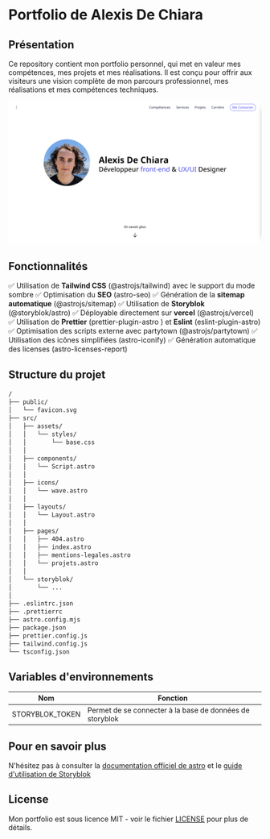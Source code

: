 # Portfolio de Alexis De Chiara

## Présentation

Ce repository contient mon portfolio personnel, qui met en valeur mes compétences, mes projets et mes réalisations. Il est conçu pour offrir aux visiteurs une vision complète de mon parcours professionnel, mes réalisations et mes compétences techniques.

![Image de la page d'accueil](public/homepage.webp)

## Fonctionnalités

✅ Utilisation de **Tailwind CSS** (@astrojs/tailwind) avec le support du mode sombre
✅ Optimisation du **SEO** (astro-seo)
✅ Génération de la **sitemap automatique** (@astrojs/sitemap)
✅ Utilisation de **Storyblok** (@storyblok/astro)
✅ Déployable directement sur **vercel** (@astrojs/vercel)
✅ Utilisation de **Prettier** (prettier-plugin-astro ) et **Eslint** (eslint-plugin-astro)
✅ Optimisation des scripts externe avec partytown (@astrojs/partytown)
✅ Utilisation des icônes simplifiées (astro-iconify)
✅ Génération automatique des licenses (astro-licenses-report)

## Structure du projet

```
/
├── public/
│   └── favicon.svg
├── src/
│   ├── assets/
│   │   └── styles/
│   │       └── base.css
│   │
│   ├── components/
│   │   └── Script.astro
│   │
│   ├── icons/
│   │   └── wave.astro
│   │
│   ├── layouts/
│   │   └── Layout.astro
│   │
│   ├── pages/
│   │   ├── 404.astro
│   │   ├── index.astro
│   │   ├── mentions-legales.astro
│   │   └── projets.astro
│   │
│   └── storyblok/
│       └── ...
│
├── .eslintrc.json
├── .prettierrc
├── astro.config.mjs
├── package.json
├── prettier.config.js
├── tailwind.config.js
└── tsconfig.json
```

## Variables d'environnements

 Nom | Fonction |
---|---|
 STORYBLOK_TOKEN | Permet de se connecter à la base de données de storyblok |

## Pour en savoir plus

N'hésitez pas à consulter la [documentation officiel de astro](https://docs.astro.build) et le [guide d'utilisation de Storyblok](https://www.storyblok.com/tc/astro)

## License

Mon portfolio est sous licence MIT - voir le fichier [LICENSE](./LICENSE.md) pour plus de détails.
